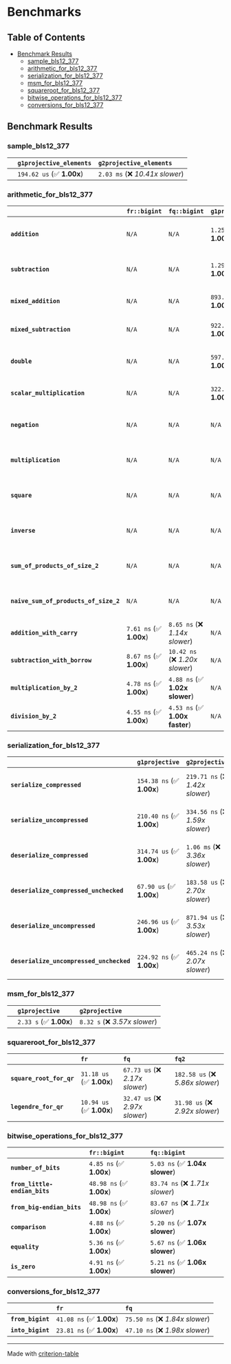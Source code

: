 # Benchmarks

## Table of Contents

- [Benchmark Results](#benchmark-results)
    - [sample_bls12_377](#sample_bls12_377)
    - [arithmetic_for_bls12_377](#arithmetic_for_bls12_377)
    - [serialization_for_bls12_377](#serialization_for_bls12_377)
    - [msm_for_bls12_377](#msm_for_bls12_377)
    - [squareroot_for_bls12_377](#squareroot_for_bls12_377)
    - [bitwise_operations_for_bls12_377](#bitwise_operations_for_bls12_377)
    - [conversions_for_bls12_377](#conversions_for_bls12_377)

## Benchmark Results

### sample_bls12_377

|        | `g1projective_elements`          | `g2projective_elements`           |
|:-------|:---------------------------------|:--------------------------------- |
|        | `194.62 us` (✅ **1.00x**)        | `2.03 ms` (❌ *10.41x slower*)     |

### arithmetic_for_bls12_377

|                                       | `fr::bigint`            | `fq::bigint`                    | `g1projective`            | `g2projective`                 | `fq2`                            | `fq12`                            | `fq`                              | `fr`                              |
|:--------------------------------------|:------------------------|:--------------------------------|:--------------------------|:-------------------------------|:---------------------------------|:----------------------------------|:----------------------------------|:--------------------------------- |
| **`addition`**                        | `N/A`                   | `N/A`                           | `1.25 us` (✅ **1.00x**)   | `4.79 us` (❌ *3.85x slower*)   | `23.39 ns` (🚀 **53.25x faster**) | `183.20 ns` (🚀 **6.80x faster**)  | `12.50 ns` (🚀 **99.63x faster**)  | `8.71 ns` (🚀 **143.03x faster**)  |
| **`subtraction`**                     | `N/A`                   | `N/A`                           | `1.29 us` (✅ **1.00x**)   | `4.84 us` (❌ *3.75x slower*)   | `23.36 ns` (🚀 **55.31x faster**) | `162.46 ns` (🚀 **7.95x faster**)  | `12.74 ns` (🚀 **101.41x faster**) | `8.80 ns` (🚀 **146.83x faster**)  |
| **`mixed_addition`**                  | `N/A`                   | `N/A`                           | `893.64 ns` (✅ **1.00x**) | `3.44 us` (❌ *3.85x slower*)   | `N/A`                            | `N/A`                             | `N/A`                             | `N/A`                             |
| **`mixed_subtraction`**               | `N/A`                   | `N/A`                           | `922.30 ns` (✅ **1.00x**) | `3.48 us` (❌ *3.77x slower*)   | `N/A`                            | `N/A`                             | `N/A`                             | `N/A`                             |
| **`double`**                          | `N/A`                   | `N/A`                           | `597.40 ns` (✅ **1.00x**) | `2.25 us` (❌ *3.77x slower*)   | `12.35 ns` (🚀 **48.36x faster**) | `74.16 ns` (🚀 **8.06x faster**)   | `7.13 ns` (🚀 **83.84x faster**)   | `5.92 ns` (🚀 **100.87x faster**)  |
| **`scalar_multiplication`**           | `N/A`                   | `N/A`                           | `322.38 us` (✅ **1.00x**) | `1.16 ms` (❌ *3.60x slower*)   | `N/A`                            | `N/A`                             | `N/A`                             | `N/A`                             |
| **`negation`**                        | `N/A`                   | `N/A`                           | `N/A`                     | `N/A`                          | `22.02 ns` (❌ *3.57x slower*)    | `95.19 ns` (❌ *15.43x slower*)    | `18.16 ns` (❌ *2.94x slower*)     | `6.17 ns` (✅ **1.00x**)           |
| **`multiplication`**                  | `N/A`                   | `N/A`                           | `N/A`                     | `N/A`                          | `271.60 ns` (❌ *6.14x slower*)   | `7.13 us` (❌ *161.00x slower*)    | `76.51 ns` (❌ *1.73x slower*)     | `44.25 ns` (✅ **1.00x**)          |
| **`square`**                          | `N/A`                   | `N/A`                           | `N/A`                     | `N/A`                          | `242.38 ns` (❌ *6.72x slower*)   | `5.02 us` (❌ *138.99x slower*)    | `66.25 ns` (❌ *1.84x slower*)     | `36.09 ns` (✅ **1.00x**)          |
| **`inverse`**                         | `N/A`                   | `N/A`                           | `N/A`                     | `N/A`                          | `15.20 us` (❌ *2.16x slower*)    | `27.44 us` (❌ *3.90x slower*)     | `14.81 us` (❌ *2.10x slower*)     | `7.04 us` (✅ **1.00x**)           |
| **`sum_of_products_of_size_2`**       | `N/A`                   | `N/A`                           | `N/A`                     | `N/A`                          | `588.19 ns` (❌ *9.58x slower*)   | `14.57 us` (❌ *237.35x slower*)   | `118.56 ns` (❌ *1.93x slower*)    | `61.40 ns` (✅ **1.00x**)          |
| **`naive_sum_of_products_of_size_2`** | `N/A`                   | `N/A`                           | `N/A`                     | `N/A`                          | `577.06 ns` (❌ *6.49x slower*)   | `14.45 us` (❌ *162.53x slower*)   | `162.82 ns` (❌ *1.83x slower*)    | `88.94 ns` (✅ **1.00x**)          |
| **`addition_with_carry`**             | `7.61 ns` (✅ **1.00x**) | `8.65 ns` (❌ *1.14x slower*)    | `N/A`                     | `N/A`                          | `N/A`                            | `N/A`                             | `N/A`                             | `N/A`                             |
| **`subtraction_with_borrow`**         | `8.67 ns` (✅ **1.00x**) | `10.42 ns` (❌ *1.20x slower*)   | `N/A`                     | `N/A`                          | `N/A`                            | `N/A`                             | `N/A`                             | `N/A`                             |
| **`multiplication_by_2`**             | `4.78 ns` (✅ **1.00x**) | `4.88 ns` (✅ **1.02x slower**)  | `N/A`                     | `N/A`                          | `N/A`                            | `N/A`                             | `N/A`                             | `N/A`                             |
| **`division_by_2`**                   | `4.55 ns` (✅ **1.00x**) | `4.53 ns` (✅ **1.00x faster**)  | `N/A`                     | `N/A`                          | `N/A`                            | `N/A`                             | `N/A`                             | `N/A`                             |

### serialization_for_bls12_377

|                                          | `g1projective`            | `g2projective`                   | `fr`                               | `fq`                               | `fq2`                               | `fq12`                            |
|:-----------------------------------------|:--------------------------|:---------------------------------|:-----------------------------------|:-----------------------------------|:------------------------------------|:--------------------------------- |
| **`serialize_compressed`**               | `154.38 ns` (✅ **1.00x**) | `219.71 ns` (❌ *1.42x slower*)   | `30.62 ns` (🚀 **5.04x faster**)    | `57.10 ns` (🚀 **2.70x faster**)    | `109.00 ns` (✅ **1.42x faster**)    | `694.72 ns` (❌ *4.50x slower*)    |
| **`serialize_uncompressed`**             | `210.40 ns` (✅ **1.00x**) | `334.56 ns` (❌ *1.59x slower*)   | `31.19 ns` (🚀 **6.75x faster**)    | `55.62 ns` (🚀 **3.78x faster**)    | `109.06 ns` (🚀 **1.93x faster**)    | `695.09 ns` (❌ *3.30x slower*)    |
| **`deserialize_compressed`**             | `314.74 us` (✅ **1.00x**) | `1.06 ms` (❌ *3.36x slower*)     | `52.75 ns` (🚀 **5966.90x faster**) | `93.04 ns` (🚀 **3382.83x faster**) | `210.45 ns` (🚀 **1495.58x faster**) | `1.27 us` (🚀 **248.37x faster**)  |
| **`deserialize_compressed_unchecked`**   | `67.90 us` (✅ **1.00x**)  | `183.58 us` (❌ *2.70x slower*)   | `52.90 ns` (🚀 **1283.48x faster**) | `93.34 ns` (🚀 **727.46x faster**)  | `210.29 ns` (🚀 **322.89x faster**)  | `1.27 us` (🚀 **53.51x faster**)   |
| **`deserialize_uncompressed`**           | `246.96 us` (✅ **1.00x**) | `871.94 us` (❌ *3.53x slower*)   | `52.68 ns` (🚀 **4688.20x faster**) | `92.95 ns` (🚀 **2656.85x faster**) | `210.44 ns` (🚀 **1173.55x faster**) | `1.26 us` (🚀 **195.60x faster**)  |
| **`deserialize_uncompressed_unchecked`** | `224.92 ns` (✅ **1.00x**) | `465.24 ns` (❌ *2.07x slower*)   | `52.83 ns` (🚀 **4.26x faster**)    | `93.07 ns` (🚀 **2.42x faster**)    | `210.26 ns` (✅ **1.07x faster**)    | `1.27 us` (❌ *5.65x slower*)      |

### msm_for_bls12_377

|        | `g1projective`          | `g2projective`                 |
|:-------|:------------------------|:------------------------------ |
|        | `2.33 s` (✅ **1.00x**)  | `8.32 s` (❌ *3.57x slower*)    |

### squareroot_for_bls12_377

|                          | `fr`                     | `fq`                            | `fq2`                             |
|:-------------------------|:-------------------------|:--------------------------------|:--------------------------------- |
| **`square_root_for_qr`** | `31.18 us` (✅ **1.00x**) | `67.73 us` (❌ *2.17x slower*)   | `182.58 us` (❌ *5.86x slower*)    |
| **`legendre_for_qr`**    | `10.94 us` (✅ **1.00x**) | `32.47 us` (❌ *2.97x slower*)   | `31.98 us` (❌ *2.92x slower*)     |

### bitwise_operations_for_bls12_377

|                               | `fr::bigint`             | `fq::bigint`                     |
|:------------------------------|:-------------------------|:-------------------------------- |
| **`number_of_bits`**          | `4.85 ns` (✅ **1.00x**)  | `5.03 ns` (✅ **1.04x slower**)   |
| **`from_little-endian_bits`** | `48.98 ns` (✅ **1.00x**) | `83.74 ns` (❌ *1.71x slower*)    |
| **`from_big-endian_bits`**    | `48.98 ns` (✅ **1.00x**) | `83.67 ns` (❌ *1.71x slower*)    |
| **`comparison`**              | `4.88 ns` (✅ **1.00x**)  | `5.20 ns` (✅ **1.07x slower**)   |
| **`equality`**                | `5.36 ns` (✅ **1.00x**)  | `5.67 ns` (✅ **1.06x slower**)   |
| **`is_zero`**                 | `4.91 ns` (✅ **1.00x**)  | `5.21 ns` (✅ **1.06x slower**)   |

### conversions_for_bls12_377

|                   | `fr`                     | `fq`                             |
|:------------------|:-------------------------|:-------------------------------- |
| **`from_bigint`** | `41.08 ns` (✅ **1.00x**) | `75.50 ns` (❌ *1.84x slower*)    |
| **`into_bigint`** | `23.81 ns` (✅ **1.00x**) | `47.10 ns` (❌ *1.98x slower*)    |

---
Made with [criterion-table](https://github.com/nu11ptr/criterion-table)

